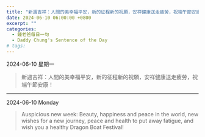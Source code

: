 ```yaml
---
title: "新週吉祥：人間的美幸福平安，新的征程新的祝願，安祥健康送走疲勞，祝端午節安康！ <br> Auspicious new week: Beauty, happiness and peace in the world, new wishes for a new journey, peace and health to put away fatigue, and wish you a healthy Dragon Boat Festival!"
date: 2024-06-10 06:00:00 +0800
excerpt: ""
categories:
  - 鍾老爸每日一句
  - Daddy Chung's Sentence of the Day
# tags:
---
```


2024-06-10 星期一

> 新週吉祥：人間的美幸福平安，新的征程新的祝願，安祥健康送走疲勞，祝端午節安康！

---

2024-06-10 Monday

> Auspicious new week: Beauty, happiness and peace in the world, new wishes for a new journey, peace and health to put away fatigue, and wish you a healthy Dragon Boat Festival!
